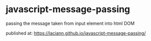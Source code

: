 # javascript-message-passing
passing the message taken from input element into  html DOM

published at: https://laciann.github.io/javascript-message-passing/

